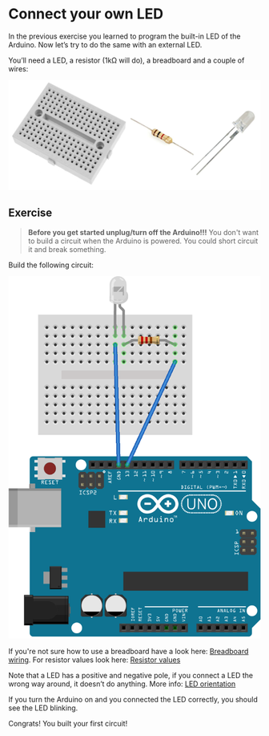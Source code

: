 # Connect your own LED

In the previous exercise you learned to program the built-in LED of the Arduino. Now let’s try to do the same with an external LED.

You’ll need a LED, a resistor (1kΩ will do), a breadboard and a couple of wires:

![Components](Components-Blink.jpg "300px")

## Exercise

> **Before you get started unplug/turn off the Arduino!!!** You don't want to build a circuit when the Arduino is powered. You could short circuit it and break something.

Build the following circuit:

![LED hookup](BB-LED.png "300px")

If you're not sure how to use a breadboard have a look here: [Breadboard wiring](/arduino/breadboard). For resistor values look here: [Resistor values](/arduino/bg-resistor-values)

Note that a LED has a positive and negative pole, if you connect a LED the wrong way around, it doesn’t do anything. More info: [LED orientation](/arduino/bg-led)

If you turn the Arduino on and you connected the LED correctly, you should see the LED blinking.

Congrats! You built your first circuit!
